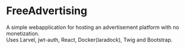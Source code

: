 # FreeAdvertising

A simple webapplication for hosting an advertisement platform with no monetization.<br/>
Uses Larvel, jwt-auth, React, Docker(laradock), Twig and Bootstrap.
